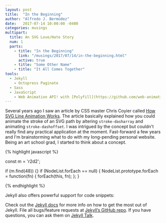 ```yaml
---
layout: post
title:  "In the Beginning"
author: "Alfredo J. Bermúdez"
date:   2017-07-14 10:00:00 -0400
categories: musings
multipart:
  title: An SVG Love/Hate Story
  num: 1
  parts:
    - title: "In the Beginning"
      link: "/musings/2017/07/14/in-the-beginning.html"
      active: true
    - title: "Some Other Name"
    - title: "It All Comes Together"
tools:
  - Jekyll
    - Octopress Paginate
  - Sass
  - JavaScript
    - Web Animation API! with [Polyfill](https://github.com/web-animations/web-animations-js)
---
```

Several years ago I saw an article by CSS master Chris Coyier called [How SVG Line Animation Works](how-svg-line). The article basically explained how you could animate the stroke of an SVG path by altering `stroke-dasharray` and animating `stroke-dashoffset`. I was intrigued by the concept but couldn't really find any practical application at the moment. Fast-forward a few years and I'm brainstorming what to do with my long-pending personal website. Being an art school grad, I started to think about a concept.<!--more-->

{% highlight javascript %}

const m = 'r2d2';

if (m.find(48)) {}
if (NodeList.forEach == null) {
    NodeList.prototype.forEach = function(fn) {
        forEach(this, fn);
    };
}

{% endhighlight %}

Jekyll also offers powerful support for code snippets:

Check out the [Jekyll docs][jekyll-docs] for more info on how to get the most out of Jekyll. File all bugs/feature requests at [Jekyll’s GitHub repo][jekyll-gh]. If you have questions, you can ask them on [Jekyll Talk][jekyll-talk].

[how-svg-line]: https://css-tricks.com/svg-line-animation-works/
[jekyll-docs]: http://jekyllrb.com/docs/home
[jekyll-gh]:   https://github.com/jekyll/jekyll
[jekyll-talk]: https://talk.jekyllrb.com/
